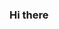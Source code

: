 ### Hi there

<!--
**lesegomatshego/lesegomatshego** is a ✨ _special_ ✨ repository because its `README.md` (this file) appears on your GitHub profile

I am a well rounded individual who is passionate with a diverse set of skills. I enjoy working with and being part of a successful productive team, but also thrive in individual projects .I have consistently proven my ability to meet deadlines and achieve project objectives, solve mission-critical problems and prioritise crucial tasks while maintaining the high standards expected of my role. I am currently seeking a position in a full stack development firm to further my career goals.
Links for my projects-https://github.com/lesegomatshego/LESMAT001_BCL2302_BENJAMIN_LESEGO_MATSHEGO_ITW9-.git

